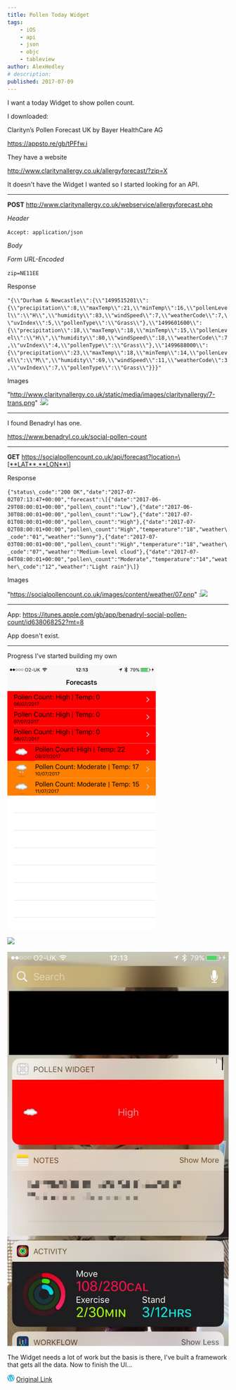 ```yaml
---
title: Pollen Today Widget
tags:
    - iOS
    - api
    - json
    - objc
    - tableview
author: AlexHedley
# description: 
published: 2017-07-09
---
```


I want a today Widget to show pollen count.

I downloaded:

Clarityn’s Pollen Forecast UK by Bayer HealthCare AG

https://appsto.re/gb/tPFfw.i

They have a website

http://www.claritynallergy.co.uk/allergyforecast/?zip=X

It doesn't have the Widget I wanted so I started looking for an API.

* * *

**POST** http://www.claritynallergy.co.uk/webservice/allergyforecast.php

_Header_

`Accept: application/json`

_Body_

_Form URL-Encoded_

`zip=NE11EE`

Response

`"{\\"Durham & Newcastle\\":{\\"1499515201\\":{\\"precipitation\\":8,\\"maxTemp\\":21,\\"minTemp\\":16,\\"pollenLevel\\":\\"H\\",\\"humidity\\":83,\\"windSpeed\\":7,\\"weatherCode\\":7,\\"uvIndex\\":5,\\"pollenType\\":\\"Grass\\"},\\"1499601600\\":{\\"precipitation\\":18,\\"maxTemp\\":18,\\"minTemp\\":15,\\"pollenLevel\\":\\"H\\",\\"humidity\\":80,\\"windSpeed\\":18,\\"weatherCode\\":7,\\"uvIndex\\":4,\\"pollenType\\":\\"Grass\\"},\\"1499688000\\":{\\"precipitation\\":23,\\"maxTemp\\":18,\\"minTemp\\":14,\\"pollenLevel\\":\\"M\\",\\"humidity\\":69,\\"windSpeed\\":11,\\"weatherCode\\":3,\\"uvIndex\\":7,\\"pollenType\\":\\"Grass\\"}}}"`

Images

"http://www.claritynallergy.co.uk/static/media/images/claritynallergy/7-trans.png" :![](images/3-trans.png)

* * *

I found Benadryl has one.

https://www.benadryl.co.uk/social-pollen-count

* * *

**GET** https://socialpollencount.co.uk/api/forecast?location=\[**LAT**,**LON**\]

Response

`{"status\_code":"200 OK","date":"2017-07-02T07:13:47+00:00","forecast":\[{"date":"2017-06-29T08:00:01+00:00","pollen\_count":"Low"},{"date":"2017-06-30T08:00:01+00:00","pollen\_count":"Low"},{"date":"2017-07-01T08:00:01+00:00","pollen\_count":"High"},{"date":"2017-07-02T08:00:01+00:00","pollen\_count":"High","temperature":"18","weather\_code":"01","weather":"Sunny"},{"date":"2017-07-03T08:00:01+00:00","pollen\_count":"High","temperature":"18","weather\_code":"07","weather":"Medium-level cloud"},{"date":"2017-07-04T08:00:01+00:00","pollen\_count":"Moderate","temperature":"14","weather\_code":"12","weather":"Light rain"}\]}`

Images

"https://socialpollencount.co.uk/images/content/weather/07.pnp" :![](images/07.png)

* * *

App: https://itunes.apple.com/gb/app/benadryl-social-pollen-count/id638068252?mt=8

App doesn't exist.

* * *

Progress I've started building my own

![](images/img_4314.png "")

![](images/img_4315-1.png "")

![](images/img_4317.jpg "")

The Widget needs a lot of work but the basis is there, I've built a framework that gets all the data. Now to finish the UI...

![Wordpress](../images/wordpress.png "Wordpress") [Original Link](https://alexhedley.wordpress.com/2017/07/09/pollen-today-widget/)
